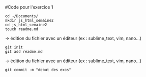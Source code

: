 #Code pour l'exercice 1

	cd ~/Documents/  
	mkdir js_html_semaine2  
	cd js_html_semaine2  
	touch readme.md  
 -> édition du fichier avec un éditeur (ex : sublime_text, vim, nano...)

	git init
	git add readme.md  
 -> édition du fichier avec un éditeur (ex : sublime_text, vim, nano...)
 
	git commit -m "debut des exos"